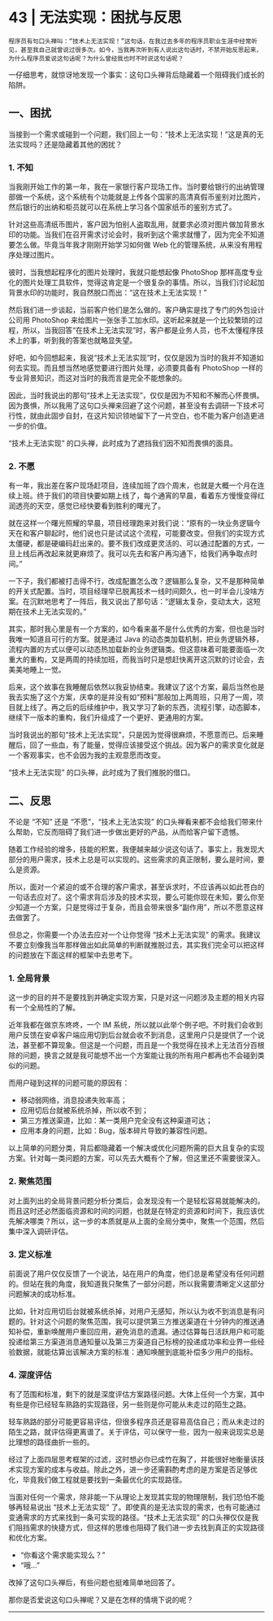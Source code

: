 # 43 | 无法实现：困扰与反思

    程序员有句口头禅叫：“技术上无法实现！”这句话，在我过去多年的程序员职业生涯中经常听见，甚至我自己就曾说过很多次。如今，当我再次听到有人说出这句话时，不禁开始反思起来，为什么程序员爱说这句话呢？为什么曾经我也时不时说这句话呢？

一仔细思考，就惊讶地发现一个事实：这句口头禅背后隐藏着一个阻碍我们成长的陷阱。

## 一、困扰

当接到一个需求或碰到一个问题，我们回上一句：“技术上无法实现！”这是真的无法实现吗？还是隐藏着其他的困扰？

### 1\. 不知

当我刚开始工作的第一年，我在一家银行客户现场工作。当时要给银行的出纳管理部做一个系统，这个系统有个功能就是上传各个国家的高清真假币鉴别对比图片，然后银行的出纳和柜员就可以在系统上学习各个国家纸币的鉴别方式了。

针对这些高清纸币图片，客户因为怕别人盗取乱用，就要求必须对图片做加背景水印的功能。当我们在召开需求讨论会时，我听到这个需求就懵了，因为完全不知道要怎么做。毕竟当年我才刚刚开始学习如何做 Web 化的管理系统，从来没有用程序处理过图片。

彼时，当我想起程序化的图片处理时，我就只能想起像 PhotoShop 那样高度专业化的图片处理工具软件，觉得这肯定是一个很复杂的事情。所以，当我们讨论起加背景水印的功能时，我自然脱口而出：“这在技术上无法实现！”

然后我们进一步谈起，当前客户他们是怎么做的。客户确实是找了专门的外包设计公司用 PhotoShop 来给图片一张张手工加水印。这听起来就是一个比较繁琐的过程，所以，当我回答“在技术上无法实现”时，客户都是业务人员，也不太懂程序技术上的事，听到我的答案也就略显失望。

好吧，如今回想起来，我说“技术上无法实现”时，仅仅是因为当时的我并不知道如何去实现。而且想当然地感觉要进行图片处理，必须要具备有 PhotoShop 一样的专业背景知识，而这对当时的我而言是完全不能想象的。

因此，当时我说出的那句“技术上无法实现”，仅仅是因为不知和不解而心怀畏惧。因为畏惧，所以我用了这句口头禅来回避了这个问题，甚至没有去调研一下技术可行性，就由此固步自封，在这片知识领地留下了一片空白，也不能为客户创造更进一步的价值。

“技术上无法实现” 的口头禅，此时成为了遮挡我们因不知而畏惧的面具。

### 2\. 不愿

有一年，我出差在客户现场赶项目，连续加班了四个周末，也就是大概一个月在连续上班。终于我们的项目快要如期上线了，每个通宵的早晨，看着东方慢慢变得红润透亮的天空，感觉已经快要看到胜利的曙光了。

就在这样一个曙光照耀的早晨，项目经理跑来对我们说：“原有的一块业务逻辑今天在和客户聊起时，他们说也只是试试这个流程，可能要改变。但我们的实现方式太僵硬，都是硬编码赶出来的。要不我们改成更灵活的、可以通过配置的方式，一旦上线后再改起来就更麻烦了。我可以先去和客户再沟通下，给我们再争取点时间。”

一下子，我们都被打击得不行，改成配置怎么改？逻辑那么复杂，又不是那种简单的开关式配置。当时，项目经理早已脱离技术一线时间颇久，也一时半会儿没啥方案。在沉默地思考了一阵后，我又说出了那句话：“逻辑太复杂，变动太大，这短期在技术上无法实现的。”

其实，那时我心里是有一个方案的，如今看来虽不是什么优秀的方案，但也是当时我唯一知道且可行的方案。就是通过 Java 的动态类加载机制，把业务逻辑外移，流程内置的方式以便可以动态热加载新的业务逻辑类。但这意味着可能要面临一次重大的重构，又是两周的持续加班，而我当时只是想赶快离开这沉默的讨论会，去美美地睡上一觉。

后来，这个故事在我睡醒后依然以我妥协结束。我建议了这个方案，最后当然也是我去实施了这个方案，庆幸的是并没有如“预料”那般加上两周班，只用了一周，项目就上线了。再之后的后续维护中，我又学习了新的东西，流程引擎，动态脚本，继续下一版本的重构，我们升级成了一个更好、更通用的方案。

当时我说出的那句“技术上无法实现”，只是因为觉得很麻烦，不愿意而已。后来睡醒后，回了一些血，有了能量，觉得应该接受这个挑战。因为客户的需求变化就是一个客观事实，也不会因为我的主观意愿而改变。

“技术上无法实现” 的口头禅，此时成为了我们推脱的借口。

## 二、反思

不论是 “不知” 还是 “不愿”，“技术上无法实现” 的口头禅看来都不会给我们带来什么帮助，它反而阻碍了我们进一步做出更好的产品，从而给客户留下遗憾。

随着工作经验的增多，技能的积累，我便越来越少说这句话了。事实上，我发现大部分的用户需求，技术上总是可以实现的。这些需求的真正限制，要么是时间，要么是资源。

所以，面对一个紧迫的或不合理的客户需求，甚至诉求时，不应该再以如此苍白的一句话去应对了。这个需求背后涉及的技术实现，要么可能你现在未知，要么你至少知道一个方案，只是觉得过于复杂，而且会带来很多“副作用”，所以不愿意这样去做罢了。

但总之，你需要一个办法去应对一个让你觉得 “技术上无法实现” 的需求。我建议不要立刻像我当年那样做出如此简单的判断就推脱过去，其实我们完全可以把这样的问题放在下面这样的框架中去思考下。

### 1\. 全局背景

这一步的目的并不是要找到并确定实现方案，只是对这一问题涉及主题的相关内容有一个全局性的了解。

近年我都在做京东咚咚，一个 IM 系统，所以就以此举个例子吧。不时我们会收到用户反馈在安卓客户端应用切到后台就会收不到消息，这里用户只是提供了一个说法，甚至都不算现象。但这是一个问题，而且是一个我觉得在技术上无法百分百根除的问题，换言之就是我可能想不出一个方案能让我的所有用户都再也不会碰到类似的问题。

而用户碰到这样的问题可能的原因有：

*   移动弱网络，消息投递失败率高；
*   应用切后台就被系统杀掉，所以收不到；
*   第三方推送渠道，比如：某一类用户完全没有这种渠道可达；
*   应用本身的问题，比如：Bug，版本碎片导致的兼容性问题。

以上简单的问题分类，背后都隐藏着一个解决或优化问题所需的巨大且复杂的实现方案。针对每一类问题的方案，可以先去大概有个了解，但这里还不需要很深入。

### 2\. 聚焦范围

对上面列出的全局背景问题分析分类后，会发现没有一个是轻松容易就能解决的。而且这时还必然面临资源和时间的问题，也就是在特定的资源和时间下，我应该优先解决哪类？所以，这一步的本质就是从上面的全局分类中，聚焦一个范围，然后集中深入调研评估。

### 3\. 定义标准

前面说了用户仅仅反馈了一个说法，站在用户的角度，他们总是希望没有任何问题的。但站在我的角度，我知道我只聚焦了一部分问题，所以我需要清晰定义这部分问题解决的成功标准。

比如，针对应用切后台就被系统杀掉，对用户无感知，所以认为收不到消息是有问题的。针对这个问题的聚焦范围，我可以提供第三方推送渠道在十分钟内的推送通知补偿，重新唤醒用户重回应用，避免消息的遗漏。通过估算每日活跃用户和可能投递给第三方渠道消息通知量以及第三方渠道自己标榜的投递成功率和业界一些经验数据，就能估算出该解决方案的标准：通知唤醒到底能补偿多少用户的指标。

### 4\. 深度评估

有了范围和标准，剩下的就是深度评估方案路径问题。大体上任何一个方案，其中有些是你已经轻车熟路的实现路径，另一些则是你可能从未走过的陌生之路。

轻车熟路的部分可能更容易评估，但很多程序员还是容易高估自己；而从未走过的陌生之路，就评估得更离谱了。关于评估，可以保守一些，因为一般来说现实总是比理想的路径曲折一些的。

经过了上面四层思考框架的过滤，这时想必你已成竹在胸了，并能很好地衡量该技术实现方案的成本与收益。除此之外，进一步还需斟酌考虑的是方案是否足够优化，毕竟我们做工程就是要找到一条最优化的实现路径。

当面对任何一个需求，除非能一下从理论上发现其实现的物理限制，我们恐怕不能够再轻易说出 “技术上无法实现” 了。即使真的是无法实现的需求，也有可能通过变通需求的方式来找到一条可实现的路径。“技术上无法实现” 的口头禅仅仅是我们阻挡需求的快捷方式，但这样的思维也阻碍了我们进一步去找到真正的实现路径和优化方案。

*   “你看这个需求能实现么？”
*   “哦…”

改掉了这句口头禅后，有些问题也挺难简单地回答了。

那你是否爱说这句口头禅呢？又是在怎样的情境下说的呢？

* * *
    